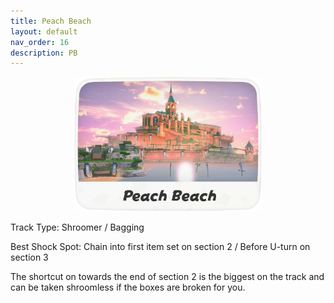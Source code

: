 ```yaml
---
title: Peach Beach
layout: default
nav_order: 16
description: PB
---
```


<p align="center">
  <img src="/assets/images/icon-peach-beach.png" alt="Peach Beach" width="300"/>
</p>

Track Type: Shroomer / Bagging

Best Shock Spot: Chain into first item set on section 2 / Before U-turn on section 3

The shortcut on towards the end of section 2 is the biggest on the track and can be taken shroomless if the boxes are broken for you.
